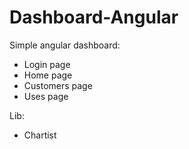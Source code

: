 # Dashboard-Angular

Simple angular dashboard:
- Login page
- Home page
- Customers page
- Uses page

Lib:
- Chartist
